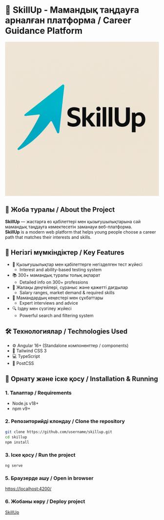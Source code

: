 # 🌟 SkillUp - Мамандық таңдауға арналған платформа / Career Guidance Platform

![SkillUp Logo](public/logo.png)

## 🧠 Жоба туралы / About the Project

**SkillUp** — жастарға өз қабілеттері мен қызығушылықтарына сай мамандық таңдауға көмектесетін заманауи веб-платформа.  
**SkillUp** is a modern web platform that helps young people choose a career path that matches their interests and skills.

## 🔑 Негізгі мүмкіндіктер / Key Features

- 🧭 Қызығушылықтар мен қабілеттерге негізделген тест жүйесі  
  - Interest and ability-based testing system  
- 📚 300+ мамандық туралы толық ақпарат  
  - Detailed info on 300+ professions  
- 💼 Жалақы деңгейлері, сұраныс және қажетті дағдылар  
  - Salary ranges, market demand & required skills  
- 🎤 Мамандардың кеңестері мен сұхбаттары  
  - Expert interviews and advice  
- 🔍 Іздеу мен сүзгілеу жүйесі  
  - Powerful search and filtering system

## 🛠️ Технологиялар / Technologies Used

- ⚙️ Angular 16+ (Standalone компоненттер / components)  
- 🎨 Tailwind CSS 3  
- 💻 TypeScript  
- 🧾 PostCSS  

## 🚀 Орнату және іске қосу / Installation & Running

### 1. Талаптар / Requirements

- Node.js v18+
- npm v9+

### 2. Репозиторийді клондау / Clone the repository

```bash
git clone https://github.com/username/skillup.git
cd skillup
npm install 
```
### 3. Іске қосу / Run the project

```bash
ng serve
```

### 5. Браузерде ашу / Open in browser

<https://localhost:4200/>

### 6. Жобаны көру / Deploy project

[SkillUp](https://skillupcom.vercel.app)
